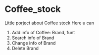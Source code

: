 # Coffee_stock

Little porject about Coffee stock 
Here u can
1. Add info of Coffee: Brand, funt
2. Search info of Brand
3. Change info of Brand
4. Delete Brand

